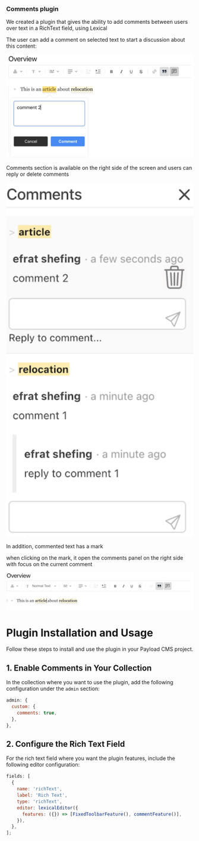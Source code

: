### Comments plugin

We created a plugin that gives the ability to add comments between users over text in a RichText field, using Lexical

The user can add a comment on selected text to start a discussion about this content:

![img1.png](./images/img1.png)

Comments section is available on the right side of the screen and users can reply or delete comments

![img2.png](./images/img2.png)

In addition, commented text has a mark

when clicking on the mark, it open the comments panel on the right side with focus on the current comment

![img3.png](./images/img3.png)

# Plugin Installation and Usage

Follow these steps to install and use the plugin in your Payload CMS project.

## 1. Enable Comments in Your Collection

In the collection where you want to use the plugin, add the following configuration under the `admin` section:

```javascript
admin: {
  custom: {
    comments: true,
  },
},
```

## 2. Configure the Rich Text Field

For the rich text field where you want the plugin features, include the following editor configuration:

```javascript
fields: [
  {
    name: 'richText',
    label: 'Rich Text',
    type: 'richText',
    editor: lexicalEditor({
      features: ({}) => [FixedToolbarFeature(), commentFeature()],
    }),
  },
];
```
